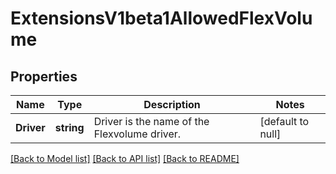 # ExtensionsV1beta1AllowedFlexVolume

## Properties
Name | Type | Description | Notes
------------ | ------------- | ------------- | -------------
**Driver** | **string** | Driver is the name of the Flexvolume driver. | [default to null]

[[Back to Model list]](../README.md#documentation-for-models) [[Back to API list]](../README.md#documentation-for-api-endpoints) [[Back to README]](../README.md)


